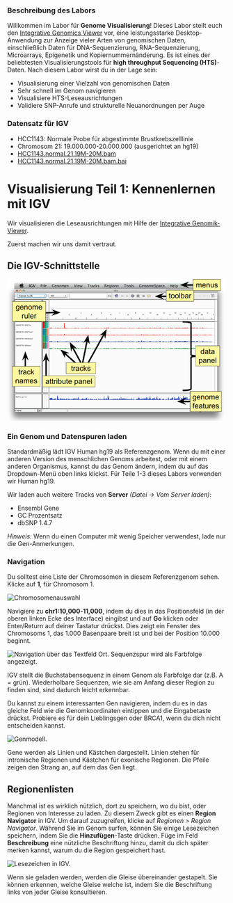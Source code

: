 ### Beschreibung des Labors

Willkommen im Labor für **Genome Visualisierung**! Dieses Labor stellt euch den [Integrative Genomics Viewer](http://www.broadinstitute.org/igv) vor, eine leistungsstarke Desktop-Anwendung zur Anzeige vieler Arten von genomischen Daten, einschließlich Daten für DNA-Sequenzierung, RNA-Sequenzierung, Microarrays, Epigenetik und Kopiernummernänderung. Es ist eines der beliebtesten Visualisierungstools für **high throughput Sequencing (HTS)**-Daten.
Nach diesem Labor wirst du in der Lage sein:

* Visualisierung einer Vielzahl von genomischen Daten
* Sehr schnell im Genom navigieren
* Visualisiere HTS-Leseausrichtungen
* Validiere SNP-Anrufe und strukturelle Neuanordnungen per Auge

### Datensatz für IGV

* HCC1143: Normale Probe für abgestimmte Brustkrebszelllinie 
* Chromosom 21: 19.000.000-20.000.000 (ausgerichtet an hg19)
* [HCC1143.normal.21.19M-20M.bam](https://github.com/bioinformatics-ca/bioinformatics-ca.github.io/raw/master/data_sets/HCC1143.normal.21.19M-20M.bam)
* [HCC1143.normal.21.19M-20M.bam.bai](https://github.com/bioinformatics-ca/bioinformatics-ca.github.io/raw/master/data_sets/HCC1143.normal.21.19M-20M.bam.bai)

# Visualisierung Teil 1: Kennenlernen mit IGV

Wir visualisieren die Leseausrichtungen mit Hilfe der
[Integrative Genomik-Viewer](http://www.broadinstitute.org/igv).

Zuerst machen wir uns damit vertraut.


## Die IGV-Schnittstelle 

<img src="https://github.com/bioinformaticsdotca/BiCG_2019/raw/master/Module3/images/IGV-layout.png" width="500"/>

### Ein Genom und Datenspuren laden

Standardmäßig lädt IGV Human hg19 als Referenzgenom. Wenn du mit einer anderen Version des menschlichen Genoms arbeitest, oder mit einem anderen Organismus, kannst du das Genom ändern, indem du auf das Dropdown-Menü oben links klickst. Für Teile 1-3 dieses Labors verwenden wir Human hg19.  

Wir laden auch weitere Tracks von **Server** *(Datei -> Vom Server laden)*:

* Ensembl Gene 
* GC Prozentsatz
* dbSNP 1.4.7

*Hinweis:* Wenn du einen Computer mit wenig Speicher verwendest, lade nur die Gen-Anmerkungen.

### Navigation

Du solltest eine Liste der Chromosomen in diesem Referenzgenom sehen. Klicke auf **1**, für Chromosom 1.

![Chromosomenauswahl](https://bioinformatics-ca.github.io/images/Igv-chromosomes.png)

Navigiere zu **chr1:10,000-11,000**, indem du dies in das Positionsfeld (in der oberen linken Ecke des Interface) eingibst und auf **Go** klicken oder Enter/Return auf deiner Tastatur drückst. Dies zeigt ein Fenster des Chromosoms 1, das 1.000 Basenpaare breit ist und bei der Position 10.000 beginnt.

![Navigation über das Textfeld Ort. Sequenzspur wird als Farbfolge angezeigt.](https://bioinformatics-ca.github.io/images/Igv-1.png)

IGV stellt die Buchstabensequenz in einem Genom als Farbfolge dar (z.B. A = grün). Wiederholbare Sequenzen, wie sie am Anfang dieser Region zu finden sind, sind dadurch leicht erkennbar.

Du kannst zu einem interessanten Gen navigieren, indem du es in das gleiche Feld wie die Genomkoordinaten eintippen und die Eingabetaste drückst. Probiere es für dein Lieblingsgen oder BRCA1, wenn du dich nicht entscheiden kannst. 

![Genmodell.](https://bioinformatics-ca.github.io/images/Igv-genes.png)

Gene werden als Linien und Kästchen dargestellt. Linien stehen für intronische Regionen und Kästchen für exonische Regionen. Die Pfeile zeigen den Strang an, auf dem das Gen liegt.

## Regionenlisten

Manchmal ist es wirklich nützlich, dort zu speichern, wo du bist, oder Regionen von Interesse zu laden. Zu diesem Zweck gibt es einen **Region Navigator** in IGV. Um darauf zuzugreifen, klicke auf *Regionen > Region Navigator*. Während Sie im Genom surfen, können Sie einige Lesezeichen speichern, indem Sie die **Hinzufügen**-Taste drücken. Füge im Feld **Beschreibung** eine nützliche Beschriftung hinzu, damit du dich später merken kannst, warum du die Region gespeichert hast.

![Lesezeichen in IGV.](https://bioinformatics-ca.github.io/images/Igv-bookmarks.png)

Wenn sie geladen werden, werden die Gleise übereinander gestapelt. Sie können erkennen, welche Gleise welche ist, indem Sie die Beschriftung links von jeder Gleise konsultieren.

